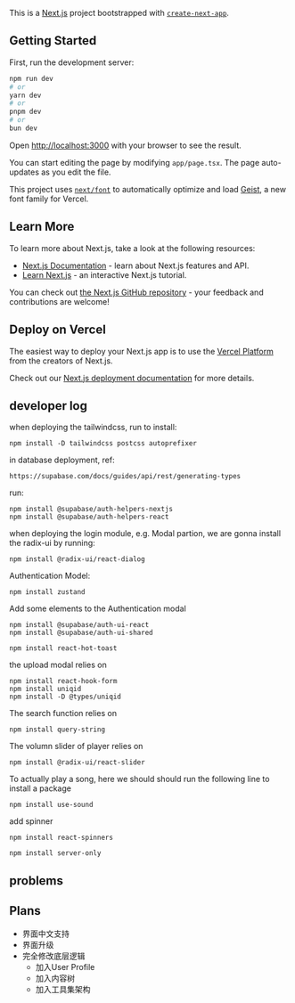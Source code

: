 This is a [Next.js](https://nextjs.org) project bootstrapped with [`create-next-app`](https://nextjs.org/docs/app/api-reference/cli/create-next-app).

## Getting Started

First, run the development server:

```bash
npm run dev
# or
yarn dev
# or
pnpm dev
# or
bun dev
```

Open [http://localhost:3000](http://localhost:3000) with your browser to see the result.

You can start editing the page by modifying `app/page.tsx`. The page auto-updates as you edit the file.

This project uses [`next/font`](https://nextjs.org/docs/app/building-your-application/optimizing/fonts) to automatically optimize and load [Geist](https://vercel.com/font), a new font family for Vercel.

## Learn More

To learn more about Next.js, take a look at the following resources:

- [Next.js Documentation](https://nextjs.org/docs) - learn about Next.js features and API.
- [Learn Next.js](https://nextjs.org/learn) - an interactive Next.js tutorial.

You can check out [the Next.js GitHub repository](https://github.com/vercel/next.js) - your feedback and contributions are welcome!

## Deploy on Vercel

The easiest way to deploy your Next.js app is to use the [Vercel Platform](https://vercel.com/new?utm_medium=default-template&filter=next.js&utm_source=create-next-app&utm_campaign=create-next-app-readme) from the creators of Next.js.

Check out our [Next.js deployment documentation](https://nextjs.org/docs/app/building-your-application/deploying) for more details.


## developer log
when deploying the tailwindcss, run to install:
```
npm install -D tailwindcss postcss autoprefixer
```

in database deployment, ref:
```
https://supabase.com/docs/guides/api/rest/generating-types
```

run:
```
npm install @supabase/auth-helpers-nextjs
npm install @supabase/auth-helpers-react
```

when deploying the login module, e.g. Modal partion, we are gonna install the radix-ui by running: 
```
npm install @radix-ui/react-dialog
```

Authentication Model:
```
npm install zustand
```

Add some elements to the Authentication modal
```
npm install @supabase/auth-ui-react
npm install @supabase/auth-ui-shared
```

```
npm install react-hot-toast
```

the upload modal relies on
```
npm install react-hook-form
npm install uniqid
npm install -D @types/uniqid
```

The search function relies on
```
npm install query-string
```

The volumn slider of player relies on
```
npm install @radix-ui/react-slider
```
To actually play a song, here we should should run the following line to install 
a package
```
npm install use-sound
```

add spinner
```
npm install react-spinners
```


```
npm install server-only
```

## problems

## Plans
- 界面中文支持
- 界面升级
- 完全修改底层逻辑
  - 加入User Profile
  - 加入内容树
  - 加入工具集架构